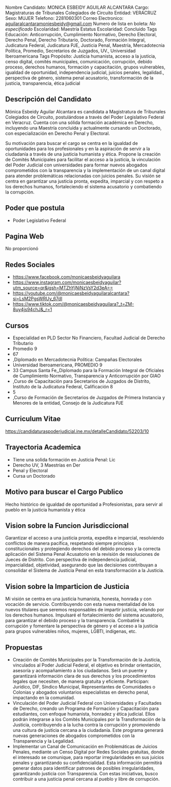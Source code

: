 Nombre Candidato: MONICA ESBEIDY AGUILAR ALCANTARA
Cargo: Magistraturas de Tribunales Colegiados de Circuito
Entidad: VERACRUZ
Sexo: MUJER
Telefono: 2281060301
Correo Electronico: aguilaralcantaramoniesbeidy@gmail.com
Numero de lista en boleta: *No especificado*
Escolaridad: Maestría
Estatus Escolaridad: Concluido
Tags Educación: Anticorrupción, Cumplimiento Normativo, Derecho Electoral, Derecho Penal, Derecho Tributario, Doctorado, Formación Integral, Judicatura Federal, Judicatura PJE, Justicia Penal, Maestría, Mercadotecnia Política, Promedio, Secretarios de Juzgados, UV., Universidad Iberoamericana
Tags Propósito: Justicia humanista, acceso a la justicia, censo digital, comités municipales, comunicación, corrupción, debido proceso, derechos humanos, formación y capacitación, grupos vulnerables, igualdad de oportunidad, independencia judicial, juicios penales, legalidad., perspectiva de género, sistema penal acusatorio, transformación de la justicia, transparencia, ética judicial


## Descripción del Candidato 

Mónica Esbeidy Aguilar Alcantara es candidata a Magistratura de Tribunales Colegiados de Circuito, postulándose a través del Poder Legislativo Federal en Veracruz. Cuenta con una sólida formación académica en Derecho, incluyendo una Maestría concluida y actualmente cursando un Doctorado, con especialización en Derecho Penal y Electoral.

Su motivación para buscar el cargo se centra en la igualdad de oportunidades para los profesionales y en la aspiración de servir a la ciudadanía a través de una justicia humanista y ética. Propone la creación de Comités Municipales para facilitar el acceso a la justicia, la vinculación del Poder Judicial con universidades para formar nuevos abogados comprometidos con la transparencia y la implementación de un canal digital para atender problemáticas relacionadas con juicios penales. Su visión se centra en garantizar una justicia pronta, expedita, imparcial y con respeto a los derechos humanos, fortaleciendo el sistema acusatorio y combatiendo la corrupción.


## Poder que postula

- Poder Legislativo Federal


## Pagina Web

No proporcionó


## Redes Sociales

- https://www.facebook.com/monicaesbeidyaguilara
- https://www.instagram.com/monicaesbeidyaguilar?utm_source=qr&igsh=MTZhYjNiNzVsY2d3eA==
- https://youtube.com/@monicaesbeidyaguilaralcantara?si=LsM2PgsWRUy_67dI
- https://www.tiktok.com/@monicaesbeidyaguilara?_t=ZM-8uy4js94chJ&_r=1


## Cursos

- Especialidad en PLD Sector No Financiero, Facultad Judicial de Derecho Tributario
- Promedio 9
- 67
- ,Diplomado en Mercadotecnia Política: Campañas Electorales
- Universidad Iberoamericana, PROMEDIO 9
- 33 Campus Santa Fe,,Diplomado para la Formación Integral de Oficiales de Cumplimiento Normativo, Transparencia y Anticorrupción por GIAO
- ,Curso de Capacitación para Secretarios de Juzgados de Distrito, Instituto de la Judicatura Federal, Calificación 8
- 5
- ,Curso de Formación de Secretarios de Juzgados de Primera Instancia y Menores de la entidad, Consejo de la Judicatura PJE


## Curriculum Vitae

https://candidaturaspoderjudicial.ine.mx/detalleCandidato/52203/10


## Trayectoria Academica

- Tiene una solida formación en Justicia Penal: Lic
- Derecho UV, 3 Maestrías en Der
- Penal y Electoral
- Cursa un Doctorado


## Motivo para buscar el Cargo Publico

Hecho histórico de igualdad de oportunidad a Profesionistas, para servir al pueblo en la justicia humanista y ética


## Vision sobre la Funcion Jurisdiccional

Garantizar el acceso a una justicia pronta, expedita e imparcial, resolviendo conflictos de manera pacífica, respetando siempre principios constitucionales y protegiendo derechos del debido proceso y la correcta aplicación del Sistema Penal Acusatorio en la revisión de resoluciones de Jueces de Distrito. Con perspectiva de independencia judicial, imparcialidad, objetividad, asegurando que las decisiones contribuyan a consolidar el Sistema de Justicia Penal en esta transformación a la Justicia.


## Vision sobre la Imparticion de Justicia

Mi visión se centra en una justicia humanista, honesta, honrada y con vocación de servicio. Contribuyendo con esta nueva mentalidad de los nuevos titulares que seremos responsables de impartir justicia, velando por los derechos humanos. Impulsaré el fortalecimiento del sistema acusatorio, para garantizar el debido proceso y la transparencia. Combatiré la corrupción y fomentare la perspectiva de género y el acceso a la justicia para grupos vulnerables niños, mujeres, LGBTI, indígenas, etc.


## Propuestas

- Creación de Comités Municipales por la Transformación de la Justicia, vinculados al Poder Judicial Federal, el objetivo es brindar orientación, asesoría y acompañamiento a los ciudadanos. Será un puente y garantizará información clara de sus derechos y los procedimientos legales que necesiten, de manera gratuita y eficiente. Participan: Jurídico, DIF, Síndico Municipal, Representantes de Comunidades o Colonias y abogados voluntarios especialistas en derecho penal, impactando en la comunidad.
- Vinculación del Poder Judicial Federal con Universidades y Facultades de Derecho, creando un Programa de Formación y Capacitación para estudiantes, con enfoque humanista, honradez y ética judicial. Ellos podrán integrarse a los Comités Municipales por la Transformación de la Justicia, contribuyendo a la lucha contra la corrupción y promoviendo una cultura de justicia cercana a la ciudadanía. Este programa generará nuevas generaciones de abogados comprometidos con la Transparencia y la Legalidad.
- Implementar un Canal de Comunicación en Problemáticas de Juicios Penales, mediante un Censo Digital por Redes Sociales gratuitas, donde el interesado se comunique, para reportar irregularidades en sus juicios penales y garantizando su confidencialidad. Esta información permitirá generar datos para identificar patrones de posibles irregularidades, garantizando justicia con Transparencia. Con estas iniciativas, busco contribuir a una justicia penal cercana al pueblo y libre de corrupción.

